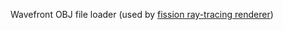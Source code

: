 Wavefront OBJ file loader (used by [fission ray-tracing renderer](https://github.com/sshashank124/fission))
